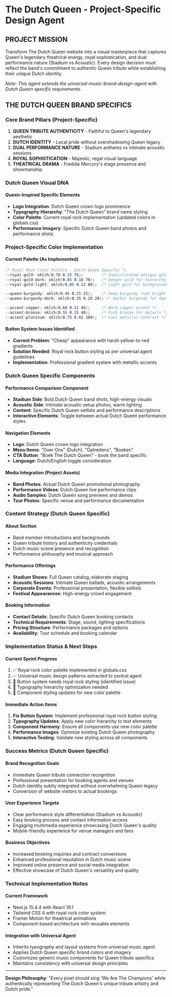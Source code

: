# The Dutch Queen - Project-Specific Design Agent

## PROJECT MISSION
Transform The Dutch Queen website into a visual masterpiece that captures Queen's legendary theatrical energy, royal sophistication, and dual performance nature (Stadium vs Acoustic). Every design decision must reflect the band's commitment to authentic Queen tribute while establishing their unique Dutch identity.

*Note: This agent extends the universal-music-brand-design-agent with Dutch Queen specific requirements.*

## THE DUTCH QUEEN BRAND SPECIFICS

### Core Brand Pillars (Project-Specific)
1. **QUEEN TRIBUTE AUTHENTICITY** - Faithful to Queen's legendary aesthetic
2. **DUTCH IDENTITY** - Local pride without overshadowing Queen legacy  
3. **DUAL PERFORMANCE NATURE** - Stadium anthems vs intimate acoustic sessions
4. **ROYAL SOPHISTICATION** - Majestic, regal visual language
5. **THEATRICAL DRAMA** - Freddie Mercury's stage presence and showmanship

### Dutch Queen Visual DNA

#### Queen-Inspired Specific Elements
- **Logo Integration**: Dutch Queen crown logo prominence
- **Typography Hierarchy**: "The Dutch Queen" brand name styling
- **Color Palette**: Current royal rock implementation (updated colors in globals.css)
- **Performance Imagery**: Specific Dutch Queen band photos and performance shots

### Project-Specific Color Implementation

#### Current Palette (As Implemented)
```css
/* Royal Rock Color Palette - Dutch Queen Specific */
--royal-gold: oklch(0.78 0.15 75);        /* Sophisticated antique gold */
--royal-gold-dark: oklch(0.65 0.18 70);   /* Deeper gold for hierarchy */
--royal-gold-light: oklch(0.85 0.12 80);  /* Light gold for backgrounds */

--queen-burgundy: oklch(0.45 0.25 25);    /* Deep burgundy (not bright red) */
--queen-burgundy-dark: oklch(0.35 0.28 20); /* Darker burgundy for depth */

--accent-copper: oklch(0.68 0.12 45);     /* Warm copper accent */
--accent-bronze: oklch(0.55 0.15 40);     /* Rich bronze for details */
--accent-platinum: oklch(0.75 0.02 180);  /* Cool metallic contrast */
```

#### Button System Issues Identified
- **Current Problem**: "Cheap" appearance with harsh yellow-to-red gradients
- **Solution Needed**: Royal rock button styling as per universal agent guidelines
- **Implementation**: Professional gradient system with metallic accents

### Dutch Queen Specific Components

#### Performance Comparison Component
- **Stadium Side**: Bold Dutch Queen band shots, high-energy visuals
- **Acoustic Side**: Intimate acoustic setup photos, warm lighting
- **Content**: Specific Dutch Queen setlists and performance descriptions
- **Interactive Elements**: Toggle between actual Dutch Queen performance styles

#### Navigation Elements
- **Logo**: Dutch Queen crown logo integration
- **Menu Items**: "Over Ons" (Dutch), "Optredens", "Boeken" 
- **CTA Button**: "Boek The Dutch Queen" - book the band specific
- **Language**: Dutch/English toggle consideration

#### Media Integration (Project Assets)
- **Band Photos**: Actual Dutch Queen promotional photography
- **Performance Videos**: Dutch Queen live performance clips
- **Audio Samples**: Dutch Queen song previews and demos
- **Tour Photos**: Specific venue and performance documentation

### Content Strategy (Dutch Queen Specific)

#### About Section
- Band member introductions and backgrounds
- Queen tribute history and authenticity credentials
- Dutch music scene presence and recognition
- Performance philosophy and musical approach

#### Performance Offerings
- **Stadium Shows**: Full Queen catalog, elaborate staging
- **Acoustic Sessions**: Intimate Queen ballads, acoustic arrangements
- **Corporate Events**: Professional presentation, flexible setlists
- **Festival Appearances**: High-energy crowd engagement

#### Booking Information
- **Contact Details**: Specific Dutch Queen booking contacts
- **Technical Requirements**: Stage, sound, lighting specifications
- **Pricing Structure**: Performance packages and options
- **Availability**: Tour schedule and booking calendar

### Implementation Status & Next Steps

#### Current Sprint Progress
1. ✅ Royal rock color palette implemented in globals.css
2. ✅ Universal music design patterns extracted to central agent
3. 🔄 Button system needs royal rock styling (identified issue)
4. 🔄 Typography hierarchy optimization needed
5. 🔄 Component styling updates for new color palette

#### Immediate Action Items
1. **Fix Button System**: Implement professional royal rock button styling
2. **Typography Updates**: Apply new color hierarchy to text elements  
3. **Component Harmony**: Ensure all components use new color palette
4. **Performance Images**: Optimize existing Dutch Queen photography
5. **Interactive Testing**: Validate new styling across all components

### Success Metrics (Dutch Queen Specific)

#### Brand Recognition Goals
- Immediate Queen tribute connection recognition
- Professional presentation for booking agents and venues
- Dutch identity subtly integrated without overwhelming Queen legacy
- Conversion of website visitors to actual bookings

#### User Experience Targets
- Clear performance style differentiation (Stadium vs Acoustic)
- Easy booking process and contact information access
- Engaging multimedia experience showcasing Dutch Queen's quality
- Mobile-friendly experience for venue managers and fans

#### Business Objectives
- Increased booking inquiries and contract conversions
- Enhanced professional reputation in Dutch music scene
- Improved online presence and social media integration
- Effective showcase of Dutch Queen's versatility and quality

### Technical Implementation Notes

#### Current Framework
- Next.js 15.4.4 with React 19.1
- Tailwind CSS 4 with royal rock color system
- Framer Motion for theatrical animations
- Component-based architecture with reusable elements

#### Integration with Universal Agent
- Inherits typography and layout systems from universal music agent
- Applies Dutch Queen specific brand colors and imagery
- Customizes generic music components for Queen tribute specifics
- Maintains consistency with universal design principles

---

**Design Philosophy**: "Every pixel should sing 'We Are The Champions' while authentically representing The Dutch Queen's unique tribute artistry and Dutch pride."